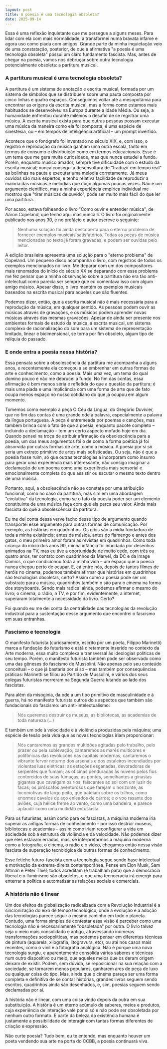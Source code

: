```yaml
---
layout: post
title: A poesia é uma tecnologia obsoleta?
date: 2025-09-14
---
```

Essa é uma reflexão inquietante que me persegue a alguns meses. Para lidar com ela com mais normalidade, a transformei numa bravata infame e agora uso como piada com amigos. Grande parte da minha inquietação veio de uma constatação, posterior, de que a afirmativa "a poesia é uma tecnologia obsoleta" possui um claro fundamento fascista. Mas, antes de chegar na poesia, vamos nos debruçar sobre outra tecnologia potencialmente obsoleta: a partitura musical.
### A partitura musical é uma tecnologia obsoleta?
A partitura é um sistema de anotação e escrita musical, formada por um sistema de símbolos que se distribuem sobre uma pauta composta por cinco linhas e quatro espaços. Conseguimos voltar até a mesopotâmia para encontrar as origens da escrita musical, mas a forma como estamos mais habituados se desenvolveu na Europa durante a Idade Média. Ou seja, a humanidade enfrentou durante milênios o desafio de se registrar uma música. A escrita musical exista para que outras pessoas possam executar uma música da maneira como ela foi composta; é uma espécie de sinestesia, ou – em tempos de inteligência artificial – um prompt invertido.

Acontece que o fonógrafo foi inventado no século XIX, e, com isso, o registro e reprodução da música ganham uma outra escala, tanto em termos de consumo e distribuição como em termos educacionais. Esse é um tema que me gera muita curiosidade, mas que nunca estudei a fundo. Porém, enquanto músico amador, sempre tive dificuldade com o estudo da escrita musical; nunca consegui a desenvoltura de "traduzir em tempo real" as bolinhas na pauta e executar uma melodia corretamente. Já meus ouvidos são mais espertos, e tenho relativa facilidade de reproduzir a maioria das músicas e melodias que ouço algumas poucas vezes. Não é um argumento científico, mas a minha experiência empírica individual me mostrou que "tirar músicas de ouvido", pode ser muito mais fácil do que ler uma partitura.

Por acaso, estava folheando o livro "Como ouvir e entender música", de Aaron Copeland, que tenho aqui mas nunca li. O livro foi originalmente publicado nos anos 30, e no prefácio o autor escreve o seguinte:

> Nenhuma solução foi ainda descoberta para o eterno problema de fornecer exemplos musicais satisfatórios. Todas as peças de música mencionadas no texto já foram gravadas, e podem ser ouvidas pelo leitor.

A edição brasileira apresenta uma solução para o "eterno problema" de Copeland. Um pequeno disco acompanha o livro, com registros de todos os exemplos mencionados no livro. Me deparar com um dos compositores mais renomados do início do século XX se deparando com esse problema me fez pensar que a minha observação sobre a partitura não era tão anti-intelectual como parecia ser sempre que eu comentava isso com algum amigo músico. Apesar disso, o livro mantém os exemplos musicais baseados na escrita musical para aqueles que são fluentes.

Podemos dizer, então, que a escrita musical não é mais necessária para a reprodução da música, em qualquer sentido. As pessoas podem ouvir as músicas através de gravações, e os músicos podem aprender novas músicas através das mesmas gravações. Apesar de ainda ser presente nos ambientes formais de estudo da música, a escrita musical, um sistema complexo de racionalização do som para um sistema de representação limitado, linear e bidimensional, se torna por fim obsoleto, algum tipo de relíquia do passado.

### E onde entra a poesia nessa história?
Essa pensata sobre a obsolescência da partitura me acompanha a alguns anos, e recentemente ela começou a se embrenhar em outras formas de arte e conhecimento, como a poesia. Mais uma vez, um tema do qual domino pouco e não me debrucei a fundo. No fim das contas, essa afirmação é bem menos séria e refletida do que a questão da partitura; é mais uma piada e uma implicância com uma forma de arte que de fato ocupa menos espaço no nosso cotidiano do que já ocupou em algum momento.

Tomemos como exemplo a peça O Céu da Língua, do Gregório Duvivier, que no fim das contas é uma grande ode à palavra, especialmente a palavra da língua portuguesa. A peça é entremeada por poemas e canções, mas também brinca com o fato de que a poesia, enquanto pacote completo – incluindo a declamação – tem um certo aspecto mofado hoje em dia. Quando pensei na troça de atribuir afirmação da obsolescência para a poesia, um dos meus argumentos foi o de como a forma poética já foi absorvida por outras formas de arte, como a música. A poesia por si só seria um extrato primitivo de artes mais sofisticadas. Ou seja, não é que a poesia fosse ruim, só que outras tecnologias a incorporam como insumo para gerar uma experiência mais interessante; não consigo imaginar a declamação de um poema como uma experiência mais sensorial e emocionalmente completa do que assistir ou escutar o mesmo texto dentro de uma música.

Portanto, aqui, a obsolescência não se constata por uma atribuição funcional, como no caso da partitura, mas sim em uma abordagem "evolutiva" da tecnologia, como se o fato da poesia poder ser um elemento constituinte de uma música faça com que ela perca seu valor. Ainda mais fascista do que a obsolescência da partitura.

Eu me dei conta dessa verve facho desse tipo de argumento quando transportei esse argumento para outras formas de comunicação. Por exemplo, as histórias em quadrinhos. Os gibis são a mídia fundadora de toda a minha existência; antes da música, antes do flamengo e antes dos gatos, o meu primeiro amor foram as revistas em quadrinhos. Como toda criança do início dos anos 90, minha infância foi inundada por desenhos animados na TV, mas eu tive a oportunidade de muito cedo, com três ou quatro anos, ter contato com quadrinhos da Marvel, da DC e da Image Comics, o que condicionou toda a minha vida – um espaço que a poesia nunca chegou perto de ocupar. E, cá entre nós, depois de tantos filmes de heróis no cinema, podemos também afirmar que histórias em quadrinhos são tecnologias obsoletas, certo? Assim como a poesia pode ser um substrato para a música, quadrinhos também o são para o cinema na forma dos storyboards. Sendo mais radical ainda, podemos afirmar o mesmo do livro; o cinema, o rádio, a TV, e por fim, evidentemente, a internet, superaram totalmente a necessidade do livro. Certo?

Foi quando eu me dei conta da centralidade das tecnologias da revolução industrial para a sustentação desse argumento que encontrei o fascismo em suas entranhas.

### Fascismo e tecnologia
O manifesto futurista (curiosamente, escrito por um poeta, Filippo Marinetti) marca a fundação do futurismo e está diretamente inserido no contexto da Arte moderna, essa muito complexa e transversal às ideologias políticas de seu tempo. Porém, o manifesto futurista também pode ser observado como uma das gêneses do fascismo de Mussolini. Não apenas pelo seu conteúdo conceitual – o que já bastaria por si só – mas também por consequências práticas: Marinetti se filiou ao Partido de Mussolini, e vários dos seus colegas futuristas morreram na Segunda Guerra lutando ao lado dos fascistas.

Para além da misoginia, da ode a um tipo primitivo de masculinidade e à guerra, há no manifesto futurista outros dois aspectos que também são fundacionais do fascismo: um anti-intelectualismo:

> Nós queremos destruir os museus, as bibliotecas, as academias de toda natureza (...)
 
E também um ode à velocidade e à violência produzidas pela máquina; uma espécie de tesão pela vida que as novas tecnologias iriam proporcionar:

> Nós cantaremos as grandes multidões agitadas pelo trabalho, pelo prazer ou pela sublevação; cantaremos as marés multicores e polifônicas das revoluções nas capitais modernas; cantaremos o vibrante fervor noturno dos arsenais e dos estaleiros incendiados por violentas luas elétricas; as estações esganadas, devoradoras de serpentes que fumam; as oficinas penduradas às nuvens pelos fios contorcidos de suas fumaças; as pontes, semelhantes a ginastas gigantes que cavalgam os rios, faiscantes ao sol com um luzir de facas; os piróscafos aventurosos que farejam o horizonte, as locomotivas de largo peito, que pateiam sobre os trilhos, como enormes cavalos de aço enleados de carros; e o voo rasante dos aviões, cuja hélice freme ao vento, como uma bandeira, e parece aplaudir como uma multidão entusiasta.

Para os futuristas, assim como para os fascistas, a máquina moderna iria superar as antigas formas de conhecimento – por isso destruir museus, bibliotecas e academias – assim como iriam reconfigurar a vida em sociedade sob a estrutura da violência e da velocidade. Não podemos dizer que eles estavam errados, mas, se interpretarmos a máquina moderna como a fotografia, o cinema, o rádio e o vídeo, chegamos então nessa visão fascista de superação tecnológica de outras formas de conhecimento.

Esse fetiche futuro-fascista com a tecnologia segue sendo base intelectual e motivação da extrema-direita contemporânea. Pense em Elon Musk, Sam Altman e Peter Thiel; todos acreditam (e trabalham para) que a democracia liberal e o Iluminismo são obsoletos, e que uma tecnocracia irá emergir para enterrar a política e automatizar as relações sociais e comerciais.
### A história não é linear
Um dos efeitos da globalização radicalizada com a Revolução Industrial é a sincronização do eixo de tempo tecnológico, onde a evolução e a adoção das tecnologias parece seguir o mesmo caminho em todo o planeta. Contudo, uma forma simples de contestar essa visão é perceber como uma tecnologia não é necessariamente "obsoletada" por outra. O livro talvez seja o meio mais consolidado e antigo, atravessando inúmeras transformações sociopolíticas, mas podemos pensar em diferentes técnicas de pintura (aquarela, xilografia, litogravura, etc), ou até nos casos mais recentes, como o vinil e a fotografia analógica. Não é porque uma nova tecnologia surgiu, e aparentemente consolida vários saberes e técnicas num outro dispositivo ou meio, que aqueles meios que os deram origem deixam de existir. Podem, sem dúvida, se reposicionar na sua relação com a sociedade, se tornarem menos populares, ganharem ares de peça de luxo ou qualquer coisa do tipo. Mas, ainda que o cinema pareça ser uma forma completa e definitiva de se contar histórias, grandes livros seguem sendo escritos, quadrinhos ainda são desenhados, e, sim, poesias seguem sendo declamadas por aí.

A história não é linear, com uma coisa vindo depois da outra em sua substituição. A história é um eterno acúmulo de saberes, meios e produtos, cuja experiência de interação vale por si só e não pode ser obsoletada por nenhum outro formato. E parte da beleza da existência humana é justamente a possibilidade de interagir com tantas formas diferentes de criação e expressão. 

Não curte poesia? Tudo bem, eu te entendo, mas enquanto houver um poeta vendendo sua arte na porta do CCBB, a poesia continuará viva.